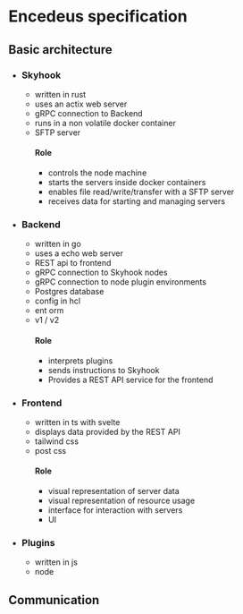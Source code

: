 # Encedeus specification

## Basic architecture
 - ### Skyhook
   - written in rust
   - uses an actix web server
   - gRPC connection to Backend
   - runs in a non volatile docker container
   - SFTP server
     ####  Role
       - controls the node machine
       - starts the servers inside docker containers
       - enables file read/write/transfer with a SFTP server
       - receives data for starting and managing servers
 - ### Backend
   - written in go
   - uses a echo web server
   - REST api to frontend
   - gRPC connection to Skyhook nodes
   - gRPC connection to node plugin environments
   - Postgres database
   - config in hcl
   - ent orm
   - v1 / v2
     #### Role 
       - interprets plugins
       - sends instructions to Skyhook
       - Provides a REST API service for the frontend
 - ### Frontend
   - written in ts with svelte
   - displays data provided by the REST API
   - tailwind css
   - post css
     #### Role
       - visual representation of server data
       - visual representation of resource usage
       - interface for interaction with servers
       - UI
 - ### Plugins
   - written in js
   - node
## Communication
